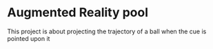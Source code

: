 # Augmented Reality pool
This project is about projecting the trajectory of a ball when the cue is pointed upon it

